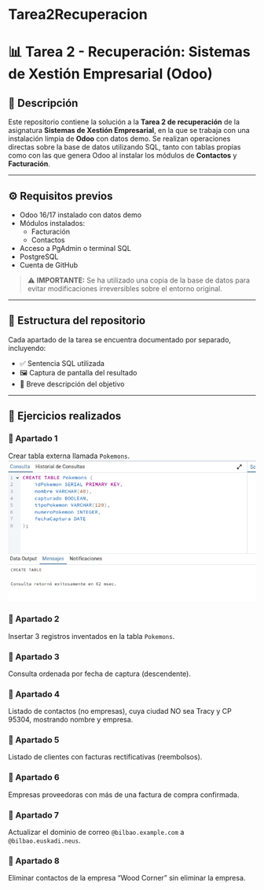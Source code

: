 # Tarea2Recuperacion

# 📊 Tarea 2 - Recuperación: Sistemas de Xestión Empresarial (Odoo)  

## 🧾 Descripción  

Este repositorio contiene la solución a la **Tarea 2 de recuperación** de la asignatura **Sistemas de Xestión Empresarial**, en la que se trabaja con una instalación limpia de **Odoo** con datos demo. Se realizan operaciones directas sobre la base de   datos utilizando SQL, tanto con tablas propias como con las que genera Odoo al instalar los módulos de **Contactos** y **Facturación**.  

---

## ⚙️ Requisitos previos  

- Odoo 16/17 instalado con datos demo  
- Módulos instalados:  
  - Facturación  
  - Contactos  
- Acceso a PgAdmin o terminal SQL  
- PostgreSQL  
- Cuenta de GitHub  

> ⚠️ **IMPORTANTE:** Se ha utilizado una copia de la base de datos para evitar modificaciones irreversibles sobre el entorno original.  

---

## 📁 Estructura del repositorio  

Cada apartado de la tarea se encuentra documentado por separado, incluyendo:  

- ✅ Sentencia SQL utilizada  
- 🖼️ Captura de pantalla del resultado  
- 💬 Breve descripción del objetivo  

---

## 📌 Ejercicios realizados  

### 🔹 Apartado 1  
Crear tabla externa llamada `Pokemons`.  
![Creación de la tabla Pokemons](https://github.com/JavierP5/Tarea2Recuperacion/blob/main/Captura%20desde%202025-04-24%2012-36-00.png)  

### 🔹 Apartado 2  
Insertar 3 registros inventados en la tabla `Pokemons`.  

### 🔹 Apartado 3  
Consulta ordenada por fecha de captura (descendente).  

### 🔹 Apartado 4  
Listado de contactos (no empresas), cuya ciudad NO sea Tracy y CP 95304, mostrando nombre y empresa.  

### 🔹 Apartado 5  
Listado de clientes con facturas rectificativas (reembolsos).  

### 🔹 Apartado 6  
Empresas proveedoras con más de una factura de compra confirmada.  

### 🔹 Apartado 7  
Actualizar el dominio de correo `@bilbao.example.com` a `@bilbao.euskadi.neus`.  

### 🔹 Apartado 8  
Eliminar contactos de la empresa “Wood Corner” sin eliminar la empresa.  



